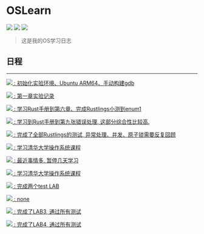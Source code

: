 # OSLearn
![](https://img.shields.io/badge/Dairy-comet959-blue.svg)
![](https://img.shields.io/badge/platform-Arm64-blue.svg)
![](https://img.shields.io/badge/Lang-rust-blue.svg)


> 这是我的OS学习日志


## 日程
---


[![](https://img.shields.io/badge/Oct.16-Day1-yellow.svg) : 初始化实验环境、Ubuntu ARM64、手动构建gdb](./dairy/10162022.md)

[![](https://img.shields.io/badge/Oct.17-Day2-yellow.svg) : 第一章实验记录](./dairy/10172022.md)

[![](https://img.shields.io/badge/Oct.18-Day3-yellow.svg) : 学习Rust手册到第六章、完成Rustlings小测到enum1](./dairy/10182022.md)

[![](https://img.shields.io/badge/Oct.19-Day4-yellow.svg) : 学习到Rust手册到第九张错误处理, 这部分综合性比较高.](./dairy/10192022.md)

[![](https://img.shields.io/badge/Oct.20-Day5-yellow.svg) : 完成了全部Rustlings的测试, 异常处理、并发、原子锁需要反复回顾](./dairy/10202022.md)

[![](https://img.shields.io/badge/Oct.21-Day6-yellow.svg) : 学习清华大学操作系统课程](./dairy/10212022.md)

[![](https://img.shields.io/badge/Oct.25-Day7_10-yellow.svg) : 最近事情多, 暂停几天学习](./dairy/10222022.md)

[![](https://img.shields.io/badge/Oct.26-Day11-yellow.svg) : 学习清华大学操作系统课程](./dairy/10262022.md)

[![](https://img.shields.io/badge/Oct.27-Day12-yellow.svg) : 完成两个test LAB](./dairy/10272022.md)

[![](https://img.shields.io/badge/Oct.28-Day13-yellow.svg) : none](./dairy/10272022.md)

[![](https://img.shields.io/badge/Nov.1-Day17-yellow.svg) : 完成了LAB3, 通过所有测试](./dairy/01112022.md)

[![](https://img.shields.io/badge/Nov.9-Day25-yellow.svg) : 完成了LAB4, 通过所有测试](./dairy/09112022.md)
